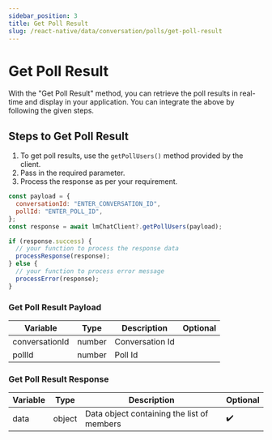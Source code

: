 ```yaml
---
sidebar_position: 3
title: Get Poll Result
slug: /react-native/data/conversation/polls/get-poll-result
---
```


# Get Poll Result

With the "Get Poll Result" method, you can retrieve the poll results in real-time and display in your application. You can integrate the above by following the given steps.

## Steps to Get Poll Result

1. To get poll results, use the `getPollUsers()` method provided by the client.
2. Pass in the required parameter.
3. Process the response as per your requirement.

```js
const payload = {
  conversationId: "ENTER_CONVERSATION_ID",
  pollId: "ENTER_POLL_ID",
};
const response = await lmChatClient?.getPollUsers(payload);

if (response.success) {
  // your function to process the response data
  processResponse(response);
} else {
  // your function to process error message
  processError(response);
}
```

### Get Poll Result Payload

| Variable       | Type   | Description     | Optional |
| -------------- | ------ | --------------- | -------- |
| conversationId | number | Conversation Id |          |
| pollId         | number | Poll Id         |          |

### Get Poll Result Response

| Variable | Type   | Description                                | Optional           |
| -------- | ------ | ------------------------------------------ | ------------------ |
| data     | object | Data object containing the list of members | :heavy_check_mark: |
